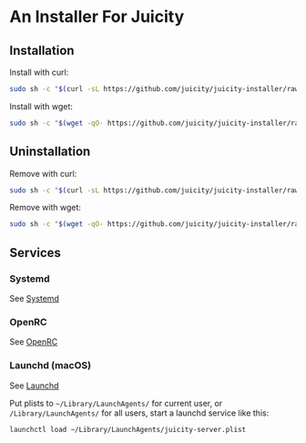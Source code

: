 # An Installer For Juicity

## Installation

Install with curl:

```sh
sudo sh -c "$(curl -sL https://github.com/juicity/juicity-installer/raw/master/installer.sh)"
```

Install with wget:

```sh
sudo sh -c "$(wget -qO- https://github.com/juicity/juicity-installer/raw/master/installer.sh)"
```

## Uninstallation

Remove with curl:

```sh
sudo sh -c "$(curl -sL https://github.com/juicity/juicity-installer/raw/master/uninstaller.sh)"
```

Remove with wget:

```sh
sudo sh -c "$(wget -qO- https://github.com/juicity/juicity-installer/raw/master/uninstaller.sh)"
```

## Services

### Systemd

See [Systemd](https://github.com/juicity/juicity-installer/tree/master/systemd)

### OpenRC

See [OpenRC](https://github.com/juicity/juicity-installer/tree/master/OpenRC)

### Launchd (macOS)

See [Launchd](https://github.com/juicity/juicity-installer/tree/master/launchd)

Put plists to `~/Library/LaunchAgents/` for current user, or `/Library/LaunchAgents/` for all users, start a launchd service like this:

```sh
launchctl load ~/Library/LaunchAgents/juicity-server.plist
```
